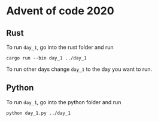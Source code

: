 # Advent of code 2020

## Rust
To run `day_1`, go into the rust folder and run
```
cargo run --bin day_1 ../day_1
```
To run other days change `day_1` to the day you want to run.

## Python
To run `day_1`, go into the python folder and run
```
python day_1.py ../day_1
```